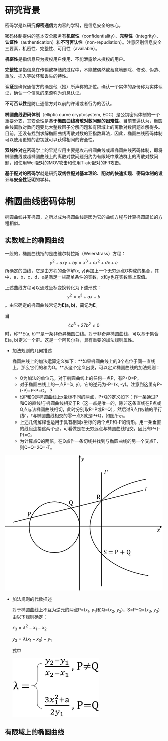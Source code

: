 # 研究背景

密码学是以研究**保密通信**为内容的学科，是信息安全的核心。

密码体制提供的基本安全服务有**机密性**（confidentiality）、**完整性**（integrity）、**认证性**（authentication）和**不可否认性**（non-repudiation）。注意区别信息安全三要素，机密性、完整性、可用性（available）。

**机密性**是指信息只为授权用户使用、不能泄露给未授权的用户。

**完整性**是指信息在传输或存储的过程中，不能被偶然或蓄意地删除、修改、伪造、重放、插入等破坏和丢失的特性。

**认证**是确保通信方的确是他（她）所声称的那位。确认一个实体的身份称为实体认证，确认一个信息的来源称为消息认证。

**不可否认性**是防止通信方对以前的许诺或者行为的否认。

**椭圆曲线密码体制**（elliptic curve cryptosystem, ECC）是公钥密码体制的一个重要分支，其安全性是**基于椭圆曲线离散对数问题的困难性**。目前普遍认为，椭圆曲线离散对数问题要比大整数因子分解问题和有限域上的离散对数问题难解得多。目前，还没有找到求解椭圆曲线离散对数的亚指数算法，因此，椭圆曲线密码体制可以使用更短的密钥就可以获得相同的安全性。

**双线性对**在密码学上的早期应用主要是攻击椭圆曲线或超椭圆曲线密码体制，即将椭圆曲线或超椭圆曲线上的离散对数问题归约为有限域中乘法群上的离散对数问题，如使用Weil配对的MOV攻击和使用T-ate配对的FR攻击。

**基于配对的密码学**就是研究**双线性配对基本理论**、**配对的快速实现**、**密码体制的设计**与**安全性证明**的学科。



# 椭圆曲线密码体制

椭圆曲线并非椭圆，之所以成为椭圆曲线是因为它的曲线方程与计算椭圆周长的方程相似。

## 实数域上的椭圆曲线

一般的，椭圆曲线指的是由维尔特拉斯（Weierstrass）方程：$$y^2 + axy + by = x^3 + cx^2 + dx + e$$所确定的曲线，它是由方程的全体解(x, y)再加上一个无穷远点O构成的集合，其中，a，b，c，d，e是满足一些简单条件的实数，x和y也在实数集上取值。

上述曲线方程可以通过坐标变换转化为下述形式：$$y^2 = x^3 + ax +b$$。由它确定的椭圆曲线常记为**E(a, b)**，简记为**E**。

当$$4a^3 + 27b^2 ≠ 0$$时，称**E(a, b)**是一条非奇异椭圆曲线。对于非奇异椭圆曲线，可以基于集合E(a, b)定义一个群。这是一个阿贝尔群，具有重要的加法规则属性。

- 加法规则的几何描述

  椭圆曲线上的加法运算定义如下：**如果椭圆曲线上的3个点位于同一直线上，那么它们的和为O。**从这个定义出发，可以定义椭圆曲线的加法规则：

  - O为加法的单位元，对于椭圆曲线上的任何一点P，有P+O=P。
  - 对于椭圆曲线上的一点P=(x, y)，它的逆元为-P=(x, -y)。注意到这里有P+(-P)=P-P=O。**？**
  - 设P和Q是椭圆曲线上x坐标不同的两点，P+Q的定义如下：作一条通过P和Q的直线$l$与椭圆曲线相交于R（这一点是唯一的，除非这条直线在P点或Q点与该椭圆曲线相切，此时分别取R=P或R=Q），然后过R点作y轴的平行线$l'$，$l'$与椭圆曲线相交的零一点S就是P+Q，如图所示。
  - 上述几何解释也适用于具有相同x坐标的两个点P和-P的情形。用一条垂直的线段连接这两个点，可看做是在无穷远点与椭圆曲线相交，因此有P+(-P)=O。
  - 为计算点Q的两倍，在Q点作一条切线并找到与椭圆曲线的另一个交点T，则Q+Q=2Q=-T。

![elliptic_curve](.\pic\elliptic_curve.jpg)  

- 加法规则的代数描述

  对于椭圆曲线上不互为逆元的两点P=($x_1$, $y_1$)和Q=($x_2$, $y_2$)，S=P+Q=($x_3$, $y_3$)由以下规则确定：

  $x_3 = \lambda^2 - x_1 - x_2$

  $y_3 = \lambda(x_1 - x_3) - y_1$

  式中

  ![lambda](.\pic\lambda.jpg)



## 有限域上的椭圆曲线
